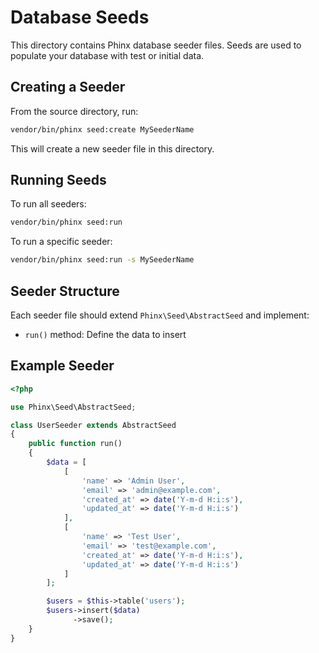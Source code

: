 # Database Seeds

This directory contains Phinx database seeder files. Seeds are used to populate your database with test or initial data.

## Creating a Seeder

From the source directory, run:

```bash
vendor/bin/phinx seed:create MySeederName
```

This will create a new seeder file in this directory.

## Running Seeds

To run all seeders:

```bash
vendor/bin/phinx seed:run
```

To run a specific seeder:

```bash
vendor/bin/phinx seed:run -s MySeederName
```

## Seeder Structure

Each seeder file should extend `Phinx\Seed\AbstractSeed` and implement:

-   `run()` method: Define the data to insert

## Example Seeder

```php
<?php

use Phinx\Seed\AbstractSeed;

class UserSeeder extends AbstractSeed
{
    public function run()
    {
        $data = [
            [
                'name' => 'Admin User',
                'email' => 'admin@example.com',
                'created_at' => date('Y-m-d H:i:s'),
                'updated_at' => date('Y-m-d H:i:s')
            ],
            [
                'name' => 'Test User',
                'email' => 'test@example.com',
                'created_at' => date('Y-m-d H:i:s'),
                'updated_at' => date('Y-m-d H:i:s')
            ]
        ];

        $users = $this->table('users');
        $users->insert($data)
              ->save();
    }
}
```

